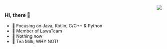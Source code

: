 <img align="right" src="https://github-readme-stats.vercel.app/api?username=SakuraTao2007&show_icons=true&icon_color=CE1D2D&text_color=718096&bg_color=ffffff&hide_title=true" />

### Hi, there 👋

- :orange_book: Focusing on Java, Kotlin, C/C++ & Python
- :hammer: Member of LawaTeam
- :ram: Nothing now
- :meat_on_bone: Tea Milk, WHY NOT!
